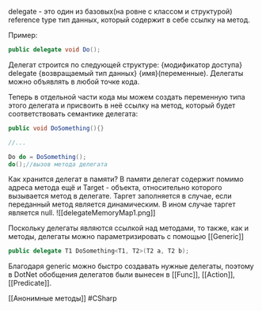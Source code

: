 delegate - это один из базовых(на ровне с классом и структурой) reference type тип данных, который содержит в себе ссылку на метод.

Пример:
```cs
public delegate void Do();
```
Делегат строится по следующей структуре: {модификатор доступа} delegate {возвращаемый тип данных} {имя}(переменные).
Делегаты можно объявлять в любой точке кода.

Теперь в отдельной части кода мы можем создать переменную типа этого делегата и присвоить в неё ссылку на метод, который будет соответствовать семантике делегата:
```cs
public void DoSomething(){}

//...

Do do = DoSomething();
do();//вызов метода делегата
```

Как хранится делегат в памяти?
В памяти делегат содержит помимо адреса метода ещё и Target - объекта, относительно которого вызывается метод в делегате. Таргет заполняется в случае, если переданный метод является динамическим. В ином случае таргет является null.
![[delegateMemoryMap1.png]]

Поскольку делегаты являются ссылкой над методами, то также, как и методы, делегаты можно параметризировать с помощью [[Generic]]
```cs
public delegate T1 DoSomething<T1, T2>(T2 a, T2 b);
```
Благодаря generic можно быстро создавать нужные делегаты, поэтому в DotNet обобщения делегатов были вынесен в [[Func]], [[Action]], [[Predicate]].

[[Анонимные методы]]
#CSharp 